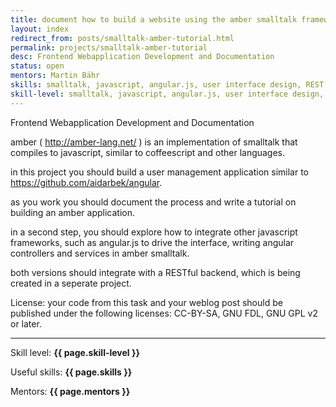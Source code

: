 ```yaml
---
title: document how to build a website using the amber smalltalk framework
layout: index
redirect_from: posts/smalltalk-amber-tutorial.html
permalink: projects/smalltalk-amber-tutorial
desc: Frontend Webapplication Development and Documentation
status: open
mentors: Martin Bähr
skills: smalltalk, javascript, angular.js, user interface design, REST
skill-level: smalltalk, javascript, angular.js, user interface design, REST
---
```

Frontend Webapplication Development and Documentation

amber ( http://amber-lang.net/ ) is an implementation of smalltalk that compiles to javascript, similar to coffeescript and other languages.

in this project you should build a user management application similar to https://github.com/aidarbek/angular.

as you work you should document the process and write a tutorial on building an amber application.

in a second step, you should explore how to integrate other javascript frameworks, such as angular.js to drive the interface, writing angular controllers and services in amber smalltalk.

both versions should integrate with a RESTful backend, which is being created in a seperate project.

License: your code from this task and your weblog post should be published under the following licenses: CC-BY-SA, GNU FDL, GNU GPL v2 or later.

* * *

Skill level: **{{ page.skill-level }}**

Useful skills: **{{ page.skills }}**

Mentors: **{{ page.mentors }}**
